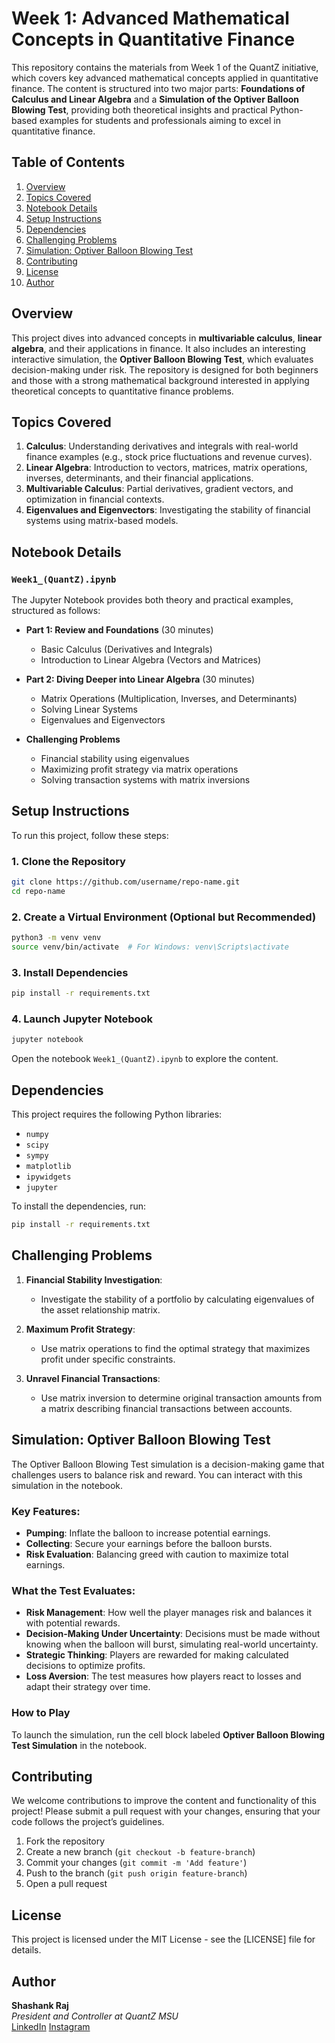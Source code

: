 
# Week 1: Advanced Mathematical Concepts in Quantitative Finance

This repository contains the materials from Week 1 of the QuantZ initiative, which covers key advanced mathematical concepts applied in quantitative finance. The content is structured into two major parts: **Foundations of Calculus and Linear Algebra** and a **Simulation of the Optiver Balloon Blowing Test**, providing both theoretical insights and practical Python-based examples for students and professionals aiming to excel in quantitative finance.

## Table of Contents

1. [Overview](#overview)
2. [Topics Covered](#topics-covered)
3. [Notebook Details](#notebook-details)
4. [Setup Instructions](#setup-instructions)
5. [Dependencies](#dependencies)
6. [Challenging Problems](#challenging-problems)
7. [Simulation: Optiver Balloon Blowing Test](#simulation-optiver-balloon-blowing-test)
8. [Contributing](#contributing)
9. [License](#license)
10. [Author](#author)

## Overview

This project dives into advanced concepts in **multivariable calculus**, **linear algebra**, and their applications in finance. It also includes an interesting interactive simulation, the **Optiver Balloon Blowing Test**, which evaluates decision-making under risk. The repository is designed for both beginners and those with a strong mathematical background interested in applying theoretical concepts to quantitative finance problems.

## Topics Covered

1. **Calculus**: Understanding derivatives and integrals with real-world finance examples (e.g., stock price fluctuations and revenue curves).
2. **Linear Algebra**: Introduction to vectors, matrices, matrix operations, inverses, determinants, and their financial applications.
3. **Multivariable Calculus**: Partial derivatives, gradient vectors, and optimization in financial contexts.
4. **Eigenvalues and Eigenvectors**: Investigating the stability of financial systems using matrix-based models.

## Notebook Details

### `Week1_(QuantZ).ipynb`

The Jupyter Notebook provides both theory and practical examples, structured as follows:

- **Part 1: Review and Foundations** (30 minutes)
  - Basic Calculus (Derivatives and Integrals)
  - Introduction to Linear Algebra (Vectors and Matrices)
  
- **Part 2: Diving Deeper into Linear Algebra** (30 minutes)
  - Matrix Operations (Multiplication, Inverses, and Determinants)
  - Solving Linear Systems
  - Eigenvalues and Eigenvectors

- **Challenging Problems**
  - Financial stability using eigenvalues
  - Maximizing profit strategy via matrix operations
  - Solving transaction systems with matrix inversions

## Setup Instructions

To run this project, follow these steps:

### 1. Clone the Repository

```bash
git clone https://github.com/username/repo-name.git
cd repo-name
```

### 2. Create a Virtual Environment (Optional but Recommended)

```bash
python3 -m venv venv
source venv/bin/activate  # For Windows: venv\Scripts\activate
```

### 3. Install Dependencies

```bash
pip install -r requirements.txt
```

### 4. Launch Jupyter Notebook

```bash
jupyter notebook
```

Open the notebook `Week1_(QuantZ).ipynb` to explore the content.

## Dependencies

This project requires the following Python libraries:

- `numpy`
- `scipy`
- `sympy`
- `matplotlib`
- `ipywidgets`
- `jupyter`

To install the dependencies, run:

```bash
pip install -r requirements.txt
```

## Challenging Problems

1. **Financial Stability Investigation**: 
   - Investigate the stability of a portfolio by calculating eigenvalues of the asset relationship matrix.
  
2. **Maximum Profit Strategy**: 
   - Use matrix operations to find the optimal strategy that maximizes profit under specific constraints.
  
3. **Unravel Financial Transactions**: 
   - Use matrix inversion to determine original transaction amounts from a matrix describing financial transactions between accounts.

## Simulation: Optiver Balloon Blowing Test

The Optiver Balloon Blowing Test simulation is a decision-making game that challenges users to balance risk and reward. You can interact with this simulation in the notebook.

### Key Features:
- **Pumping**: Inflate the balloon to increase potential earnings.
- **Collecting**: Secure your earnings before the balloon bursts.
- **Risk Evaluation**: Balancing greed with caution to maximize total earnings.

### What the Test Evaluates:
- **Risk Management**: How well the player manages risk and balances it with potential rewards.
- **Decision-Making Under Uncertainty**: Decisions must be made without knowing when the balloon will burst, simulating real-world uncertainty.
- **Strategic Thinking**: Players are rewarded for making calculated decisions to optimize profits.
- **Loss Aversion**: The test measures how players react to losses and adapt their strategy over time.

### How to Play

To launch the simulation, run the cell block labeled **Optiver Balloon Blowing Test Simulation** in the notebook.

## Contributing

We welcome contributions to improve the content and functionality of this project! Please submit a pull request with your changes, ensuring that your code follows the project’s guidelines.

1. Fork the repository
2. Create a new branch (`git checkout -b feature-branch`)
3. Commit your changes (`git commit -m 'Add feature'`)
4. Push to the branch (`git push origin feature-branch`)
5. Open a pull request

## License

This project is licensed under the MIT License - see the [LICENSE] file for details.

## Author

**Shashank Raj**  
*President and Controller at QuantZ MSU*  
[LinkedIn](https://www.linkedin.com/in/rshashank10/) 
[Instagram](https://www.instagram.com/shashoriginal/)
